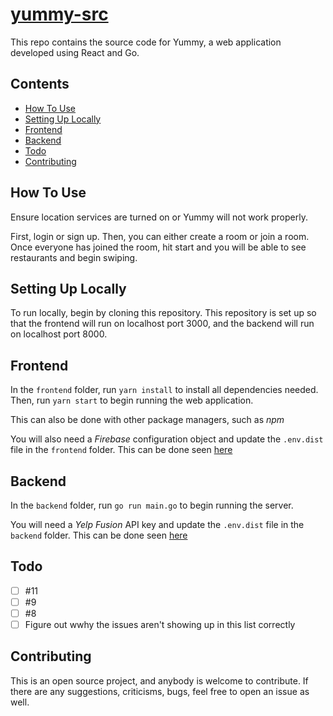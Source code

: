 # [yummy-src](https://iisangil.github.io/yummy)
This repo contains the source code for Yummy, a web application developed using React and Go.

## Contents
- [How To Use](https://github.com/iisangil/yummy-src/blob/main/README.md#how-to-use)
- [Setting Up Locally](https://github.com/iisangil/yummy-src/blob/main/README.md#setting-up-locally)
- [Frontend](https://github.com/iisangil/yummy-src/blob/main/README.md#frontend)
- [Backend](https://github.com/iisangil/yummy-src/blob/main/README.md#backend)
- [Todo](https://github.com/iisangil/yummy-src/blob/main/README.md#todo)
- [Contributing](https://github.com/iisangil/yummy-src/blob/main/README.md#contributing)

## How To Use
Ensure location services are turned on or Yummy will not work properly.

First, login or sign up. Then, you can either create a room or join a room. Once everyone has joined the room, hit start and you will be able to see restaurants and begin swiping.

## Setting Up Locally
To run locally, begin by cloning this repository. This repository is set up so that the frontend will run on localhost port 3000, and the backend will run on localhost port 8000.

## Frontend
In the `frontend` folder, run `yarn install` to install all dependencies needed. Then, run `yarn start` to begin running the web application.

This can also be done with other package managers, such as _npm_

You will also need a _Firebase_ configuration object and update the `.env.dist` file in the `frontend` folder. This can be done seen [here](https://firebase.google.com/docs/auth/web/password-auth)

## Backend
In the `backend` folder, run `go run main.go` to begin running the server.

You will need a _Yelp Fusion_ API key and update the `.env.dist` file in the `backend` folder. This can be done seen [here](https://www.yelp.com/developers/documentation/v3/authentication)

## Todo
- [ ] #11
- [ ] #9
- [ ] #8
- [ ] Figure out wwhy the issues aren't showing up in this list correctly

## Contributing
This is an open source project, and anybody is welcome to contribute. If there are any suggestions, criticisms, bugs, feel free to open an issue as well.
